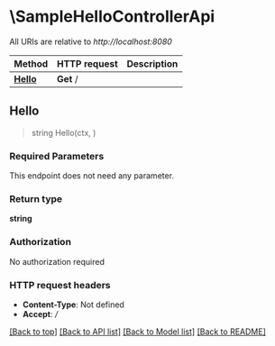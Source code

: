 # \SampleHelloControllerApi

All URIs are relative to *http://localhost:8080*

Method | HTTP request | Description
------------- | ------------- | -------------
[**Hello**](SampleHelloControllerApi.md#Hello) | **Get** / | 



## Hello

> string Hello(ctx, )



### Required Parameters

This endpoint does not need any parameter.

### Return type

**string**

### Authorization

No authorization required

### HTTP request headers

- **Content-Type**: Not defined
- **Accept**: */*

[[Back to top]](#) [[Back to API list]](../README.md#documentation-for-api-endpoints)
[[Back to Model list]](../README.md#documentation-for-models)
[[Back to README]](../README.md)

